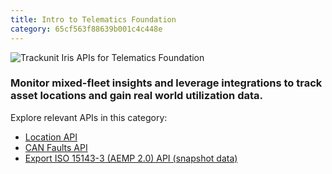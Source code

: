 ```yaml
---
title: Intro to Telematics Foundation
category: 65cf563f88639b001c4c448e
---
```


![Trackunit Iris APIs for Telematics Foundation](https://cdn.statically.io/gh/trackunit/developer-hub/master/api-docs/apis-telematics-foundation.png)

### Monitor mixed-fleet insights and leverage integrations to track asset locations and gain real world utilization data.

Explore relevant APIs in this category:

- [Location API](https://developers.trackunit.com/reference/location-api-intro)
- [CAN Faults API](https://developers.trackunit.com/reference/can-faults-api)
- [Export ISO 15143-3 (AEMP 2.0) API (snapshot data)](https://developers.trackunit.com/reference/snapshot)
